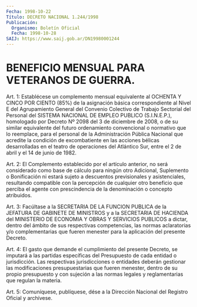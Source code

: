 ```yaml
---
Fecha: 1998-10-22
Título: DECRETO NACIONAL 1.244/1998
Publicación:
  Organismo: Boletín Oficial
  Fecha: 1998-10-28
SAIJ: https://www.saij.gob.ar/DN19980001244
---
```

# BENEFICIO MENSUAL PARA VETERANOS DE GUERRA.

<a id="1"></a>
Art. 1: Establécese un complemento mensual equivalente al OCHENTA Y CINCO POR CIENTO (85%) de la asignación básica correspondiente al Nivel E del Agrupamiento General del Convenio Colectivo de Trabajo Sectorial del Personal del SISTEMA NACIONAL DE EMPLEO PUBLICO (S.I.N.E.P.), homologado por Decreto Nº 2098 del 3 de diciembre de 2008, o de su similar equivalente del futuro ordenamiento convencional o normativo que lo reemplace, para el personal de la Administración Pública Nacional que acredite la condición de excombatiente en las acciones bélicas desarrolladas en el teatro de operaciones del Atlántico Sur, entre el 2 de abril y el 14 de junio de 1982.

<a id="2"></a>
Art. 2: El Complemento establecido por el  artículo  anterior,  no será  considerado  como base de cálculo para ningún otro Adicional, Suplemento o Bonificación ni estará sujeto a descuentos previsionales  y  asistenciales,    resultando  compatible  con  la percepción de cualquier otro beneficio  que  perciba  el agente con prescindencia  de  la  denominación    o   concepto  atribuidos.

<a id="3"></a>
Art.  3:  Facúltase a la SECRETARIA DE LA FUNCION PUBLICA  de  la JEFATURA DE GABINETE DE MINISTROS y a la SECRETARIA DE HACIENDA del MINISTERIO DE  ECONOMIA  Y  OBRAS  Y  SERVICIOS  PUBLICOS a dictar, dentro  del ámbito  de  sus respectivas competencias,  las  normas aclaratorias  y/o  complementarias  que  fueren  menester  para  la aplicación del presente Decreto.

<a id="4"></a>
Art. 4: El gasto que demande el cumplimiento del presente Decreto, se imputará a las partidas  específicas  del  Presupuesto  de  cada entidad  o jurisdicción. Las respectivas jurisdicciones o entidades deberán gestionar  las  modificaciones  presupuestarias  que fueren menester,  dentro  de  su  propio presupuesto y con sujeción a  las normas  legales  y  reglamentarias  que  regulan    la  materia.

<a id="5"></a>
Art. 5: Comuníquese, publíquese, dése a la Dirección  Nacional del Registro  Oficial  y  archívese.
